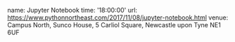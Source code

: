 name: Jupyter Notebook
time: '18:00:00'
url: https://www.pythonnortheast.com/2017/11/08/jupyter-notebook.html
venue: Campus North, Sunco House, 5 Carliol Square, Newcastle upon Tyne NE1 6UF
